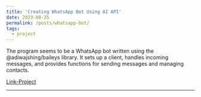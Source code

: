 ```yaml
---
title: 'Creating WhatsApp Bot Using AI API'
date: 2023-08-25
permalink: /posts/whatsapp-bot/
tags:
  - project
---
```


The program seems to be a WhatsApp bot written using the @adiwajshing/baileys library. It sets up a client, handles incoming messages, and provides functions for sending messages and managing contacts.

[Link-Project](https://github.com/Julius-Ulee/WhatsApp-OpenAI)

------
